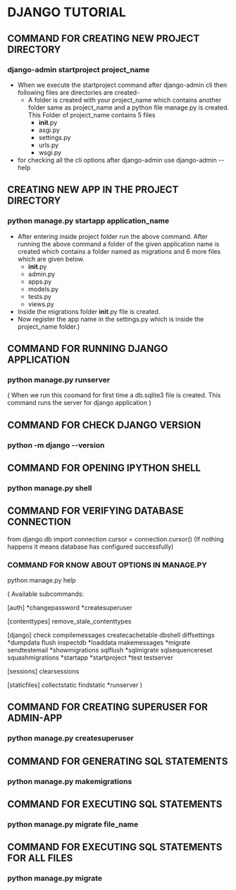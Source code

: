 # DJANGO TUTORIAL
## ******COMMAND FOR CREATING NEW PROJECT DIRECTORY******
### django-admin startproject project_name
- When we execute the startproject command after django-admin cli then following files are directories are created-
   - A folder is created with your project_name which contains another folder same as project_name and a python file manage.py is created. This Folder of project_name contains 5 files
      - __init__.py
      - asgi.py
      - settings.py
      - urls.py
      - wsgi.py 
- for checking all the cli options after django-admin use django-admin --help

## ******CREATING NEW APP IN THE PROJECT DIRECTORY******
### python manage.py startapp application_name
- After entering inside project folder run the above command. After running the above command a folder of the given application name is created which contains a folder named as migrations and 6 more files which are given below.
   - __init__.py
   - admin.py
   - apps.py
   - models.py
   - tests.py
   - views.py
- Inside the migrations folder __init__.py file is created. 
- Now register the app name in the settings.py which is inside the project_name folder.)

## ******COMMAND FOR RUNNING DJANGO APPLICATION******
### python manage.py runserver
( When we run this coomand for first time a db.sqlite3 file is created. This command runs the server for django application )

## ******COMMAND FOR CHECK DJANGO VERSION******
### python -m django --version

## ******COMMAND FOR OPENING IPYTHON SHELL******
### python manage.py shell

## ******COMMAND FOR VERIFYING DATABASE CONNECTION******
from django.db import connection
cursor = connection.cursor()
(If nothing happens it means database has configured successfully)

### ******COMMAND FOR KNOW ABOUT OPTIONS IN MANAGE.PY******
python manage.py help

(
Available subcommands:

[auth]
    *changepassword
    *createsuperuser

[contenttypes]
    remove_stale_contenttypes

[django]
    check
    compilemessages
    createcachetable
    dbshell
    diffsettings
    *dumpdata
    flush
    inspectdb
    *loaddata
    makemessages
    *migrate
    sendtestemail
    *showmigrations
    sqlflush
    *sqlmigrate
    sqlsequencereset
    squashmigrations
    *startapp
    *startproject
    *test
    testserver

[sessions]
    clearsessions

[staticfiles]
    collectstatic
    findstatic
    *runserver
)


## ******COMMAND FOR CREATING SUPERUSER FOR ADMIN-APP******
### python manage.py createsuperuser

## ******COMMAND FOR GENERATING SQL STATEMENTS******
### python manage.py makemigrations

## ******COMMAND FOR EXECUTING SQL STATEMENTS******
### python manage.py migrate file_name

## ******COMMAND FOR EXECUTING SQL STATEMENTS FOR ALL FILES******
### python manage.py migrate

